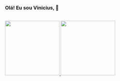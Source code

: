 ###  Olá! Eu sou Vinicius, 👋

<br/>

<div>
  <a href="https://github.com/augvinicius">
  <img height= "180em" src="https://github-readme-stats.vercel.app/api?username=augvinicius&show_icons=true&theme=onedark&count_private=true" /> 
  <img height= "180em" style= "max-width= 430px" src="https://github-readme-stats.vercel.app/api/top-langs/?username=augvinicius&layout=compact&theme=onedark" />
</div>
